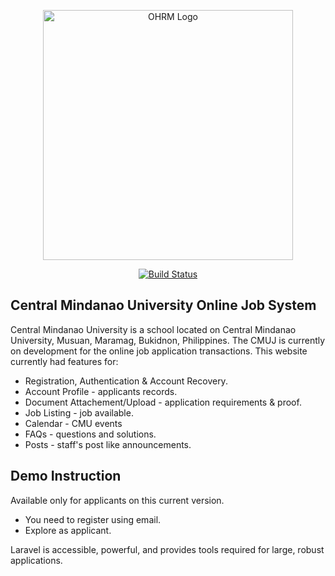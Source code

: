 <p align="center">
  <a href="https://cmuj.migfus.net" target="_blank">
    <img src="https://cmuj.migfus.net/assets/logo.svg" width="400" alt="OHRM Logo" />
  </a>
</p>

<p align="center">
  <a href="https://cmuj.migfus.net">
    <img src="https://cmuj.migfus.net/assets/logo.svg" alt="Build Status">
  </a>
</p>

## Central Mindanao University Online Job System

Central Mindanao University is a school located on Central Mindanao University, Musuan, Maramag, Bukidnon, Philippines. The CMUJ is currently on development for the online job application transactions. This website currently had features for:

- Registration, Authentication & Account Recovery.
- Account Profile - applicants records.
- Document Attachement/Upload - application requirements & proof.
- Job Listing - job available.
- Calendar - CMU events
- FAQs - questions and solutions.
- Posts - staff's post like announcements.

## Demo Instruction

Available only for applicants on this current version.

- You need to register using email.
- Explore as applicant.

Laravel is accessible, powerful, and provides tools required for large, robust applications.
